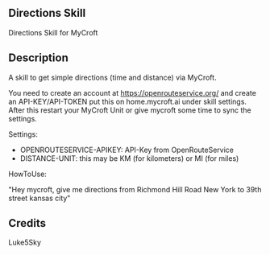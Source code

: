 ## Directions Skill
Directions Skill for MyCroft

## Description 
A skill to get simple directions (time and distance) via MyCroft.

You need to create an account at https://openrouteservice.org/ and create an API-KEY/API-TOKEN put this on home.mycroft.ai under skill settings.
After this restart your MyCroft Unit or give mycroft some time to sync the settings.

Settings:
- OPENROUTESERVICE-APIKEY: API-Key from OpenRouteService
- DISTANCE-UNIT: this may be KM (for kilometers) or MI (for miles)

HowToUse:

"Hey mycroft, give me directions from Richmond Hill Road New York to 39th street kansas city"

## Credits 
Luke5Sky
